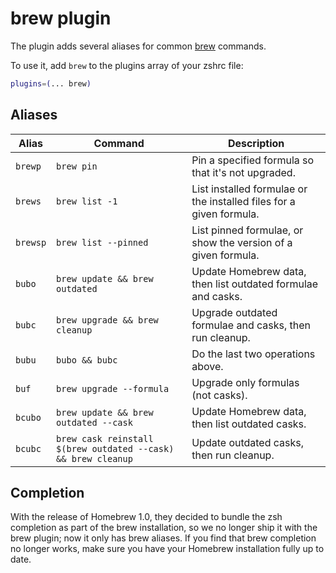# brew plugin

The plugin adds several aliases for common [brew](https://brew.sh) commands.

To use it, add `brew` to the plugins array of your zshrc file:

```zsh
plugins=(... brew)
```

## Aliases

| Alias    | Command                                                       | Description                                                         |
|----------|-------------------------------------------------------------  |---------------------------------------------------------------------|
| `brewp`  | `brew pin`                                                    | Pin a specified formula so that it's not upgraded.                  |
| `brews`  | `brew list -1`                                                | List installed formulae or the installed files for a given formula. |
| `brewsp` | `brew list --pinned`                                          | List pinned formulae, or show the version of a given formula.       |
| `bubo`   | `brew update && brew outdated`                                | Update Homebrew data, then list outdated formulae and casks.        |
| `bubc`   | `brew upgrade && brew cleanup`                                | Upgrade outdated formulae and casks, then run cleanup.              |
| `bubu`   | `bubo && bubc`                                                | Do the last two operations above.                                   |
| `buf`    | `brew upgrade --formula`                                      | Upgrade only formulas (not casks).                                  |
| `bcubo`  | `brew update && brew outdated --cask`                         | Update Homebrew data, then list outdated casks.                     |
| `bcubc`  | `brew cask reinstall $(brew outdated --cask) && brew cleanup` | Update outdated casks, then run cleanup.                            |

## Completion

With the release of Homebrew 1.0, they decided to bundle the zsh completion as part of the
brew installation, so we no longer ship it with the brew plugin; now it only has brew
aliases. If you find that brew completion no longer works, make sure you have your Homebrew
installation fully up to date.
